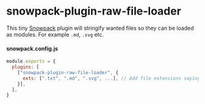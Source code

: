 # snowpack-plugin-raw-file-loader
This tiny [Snowpack](https://www.snowpack.dev/) plugin will stringify wanted files so they can be loaded as modules. For example `.md`, `.svg` etc.


#### snowpack.config.js
```js
module.exports = {
  plugins: [
    ["snowpack-plugin-raw-file-loader", {
      exts: [".txt", ".md", ".svg", ...], // Add file extensions saying what files should be loaded as strings in your snowpack application. Default: '.txt'
    }],
  ],
}
```
